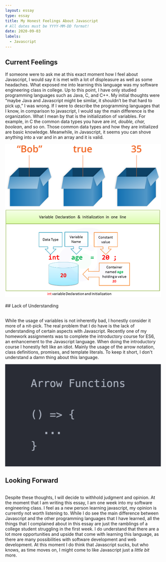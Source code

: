 ```yaml
---
layout: essay
type: essay
title: My Honest Feelings About Javascript
# All dates must be YYYY-MM-DD format!
date: 2020-09-03
labels:
  - Javascript
---
```


## Current Feelings

If someone were to ask me at this exact moment how I feel about Javascript, I would say it is met with a lot of displeasure as well as some headaches. What exposed me into learning this language was my software engineering class in college. Up to this point, I have only studied programming languages such as Java, C, and C++. My initial thoughts were “maybe Java and Javascript might be similar, it shouldn’t be that hard to pick up,” I was wrong. If I were to describe the programming languages that I know, in comparison to javascript, I would say the main difference is the organization. What I mean by that is the initialization of variables. For example, in C the common data types you have are *int, double, char, boolean*, and so on. Those common data types and how they are initialized are basic knowledge. Meanwhile, in Javascript, it seems you can shove anything into a var and in an array and it is valid.

<img class="ui medium left floated image" src="../images/js.png">
<img class="ui medium left floated image" src="../images/variableDec.png"><br />
<br />
## Lack of Understanding

<br />While the usage of variables is not inherently bad, I honestly consider it more of a nit-pick. The real problem that I do have is the lack of understanding of certain aspects with Javascript. Recently one of my homework assignments was to complete the introductory course for ES6, an enhancement to the Javascript language. When doing the introductory course I honestly felt like an idiot. Mainly the usage of the arrow notation, class definitions, promises, and template literals. To keep it short, I don't understand a damn thing about this language.

<img class="ui medium left floated image" src="../images/arrow.png"><br />

## Looking Forward

<br />Despite these thoughts, I will decide to withhold judgment and opinion. At the moment that I am writing this essay, I am one week into my software engineering class. I feel as a new person learning javascript, my opinion is currently not worth listening to. While I do see the main difference between Javascript and the other programming languages that I have learned, all the things that I complained about in this essay are just the ramblings of a college student struggling in the first week. I do understand that there are a lot more opportunities and upside that come with learning this language, as there are many possibilities with software development and web development. At this moment I do think that Javascript sucks, but who knows, as time moves on, I might come to like Javascript just a *little bit* more.

